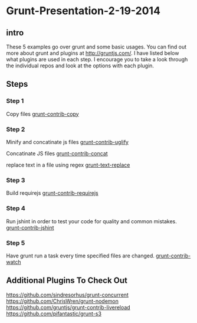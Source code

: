 Grunt-Presentation-2-19-2014
============================

intro
-----

These 5 examples go over grunt and some basic usages. You can find out more about grunt and plugins at http://gruntjs.com/. I have listed below what plugins are used in each step. I encourage you to take a look through the individual repos and look at the options with each plugin.

Steps
-----

### Step 1

Copy files
[grunt-contrib-copy](https://github.com/gruntjs/grunt-contrib-copy)

### Step 2

Minify and concatinate js files
[grunt-contrib-uglify](https://github.com/gruntjs/grunt-contrib-uglify)

Concatinate JS files
[grunt-contrib-concat](https://github.com/gruntjs/grunt-contrib-concat)

replace text in a file using regex
[grunt-text-replace](https://github.com/yoniholmes/grunt-text-replace)

### Step 3

Build requirejs
[grunt-contrib-requirejs](https://github.com/gruntjs/grunt-contrib-requirejs)

### Step 4

Run jshint in order to test your code for quality and common mistakes.
[grunt-contrib-jshint](https://github.com/gruntjs/grunt-contrib-jshint)

### Step 5

Have grunt run a task every time specified files are changed.
[grunt-contrib-watch](https://github.com/gruntjs/grunt-contrib-watch)

Additional Plugins To Check Out
-------------------------------
https://github.com/sindresorhus/grunt-concurrent
https://github.com/ChrisWren/grunt-nodemon
https://github.com/gruntjs/grunt-contrib-livereload
https://github.com/pifantastic/grunt-s3


